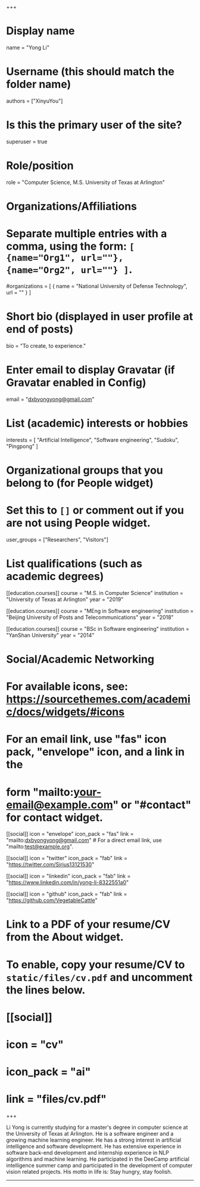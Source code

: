 +++
# Display name
name = "Yong Li"

# Username (this should match the folder name)
authors = ["XinyuYou"]

# Is this the primary user of the site?
superuser = true

# Role/position
role = "Computer Science, M.S. University of Texas at Arlington"

# Organizations/Affiliations
#   Separate multiple entries with a comma, using the form: `[ {name="Org1", url=""}, {name="Org2", url=""} ]`.
#organizations = [ { name = "National University of Defense Technology", url = "" } ]

# Short bio (displayed in user profile at end of posts)
bio = "To create, to experience."

# Enter email to display Gravatar (if Gravatar enabled in Config)
email = "dxbyongyong@gmail.com"

# List (academic) interests or hobbies
interests = [
 "Artificial Intelligence",
 "Software engineering",
 "Sudoku",
 "Pingpong"
]

# Organizational groups that you belong to (for People widget)
#   Set this to `[]` or comment out if you are not using People widget.
user_groups = ["Researchers", "Visitors"]

# List qualifications (such as academic degrees)
[[education.courses]]
  course = "M.S. in Computer Science"
  institution = "University of Texas at Arlington"
  year = "2019"

[[education.courses]]
  course = "MEng in Software engineering"
  institution = "Beijing University of Posts and Telecommunications"
  year = "2018"

[[education.courses]]
  course = "BSc in Software engineering"
  institution = "YanShan University"
  year = "2014"
 
# Social/Academic Networking
# For available icons, see: https://sourcethemes.com/academic/docs/widgets/#icons
#   For an email link, use "fas" icon pack, "envelope" icon, and a link in the
#   form "mailto:your-email@example.com" or "#contact" for contact widget.

[[social]]
  icon = "envelope"
  icon_pack = "fas"
  link = "mailto:dxbyongyong@gmail.com"  # For a direct email link, use "mailto:test@example.org".

[[social]]
  icon = "twitter"
  icon_pack = "fab"
  link = "https://twitter.com/Sirius13121530"

[[social]]
  icon = "linkedin"
  icon_pack = "fab"
  link = "https://www.linkedin.com/in/yong-li-8322551a0"

[[social]]
  icon = "github"
  icon_pack = "fab"
  link = "https://github.com/VegetableCattle"

# Link to a PDF of your resume/CV from the About widget.
# To enable, copy your resume/CV to `static/files/cv.pdf` and uncomment the lines below.
# [[social]]
#   icon = "cv"
#   icon_pack = "ai"
#   link = "files/cv.pdf"

+++

Li Yong is currently studying for a master's degree in computer science at the University of Texas at Arlington. He is a software engineer and a growing machine learning engineer. He has a strong interest in artificial intelligence and software development. He has extensive experience in software back-end development and internship experience in NLP algorithms and machine learning. He participated in the DeeCamp artificial intelligence summer camp and participated in the development of computer vision related projects. His motto in life is: Stay hungry, stay foolish.

---
